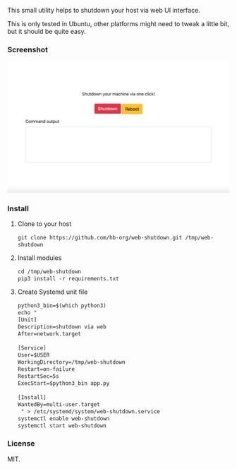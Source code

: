 This small utility helps to shutdown your host via web UI interface.

This is only tested in Ubuntu, other platforms might need to tweak a little bit, but it should be quite easy.

### Screenshot

![web interface](./img/1.png)

### Install

1. Clone to your host
   ```
   git clone https://github.com/hb-org/web-shutdown.git /tmp/web-shutdown
   ```
2. Install modules
   ```
   cd /tmp/web-shutdown
   pip3 install -r requirements.txt
   ```
3. Create Systemd unit file
   ```
   python3_bin=$(which python3)
   echo "
   [Unit]
   Description=shutdown via web
   After=network.target

   [Service]
   User=$USER
   WorkingDirectory=/tmp/web-shutdown
   Restart=on-failure
   RestartSec=5s
   ExecStart=$python3_bin app.py

   [Install]
   WantedBy=multi-user.target
    " > /etc/systemd/system/web-shutdown.service
   systemctl enable web-shutdown
   systemctl start web-shutdown
   ```

### License

MIT.